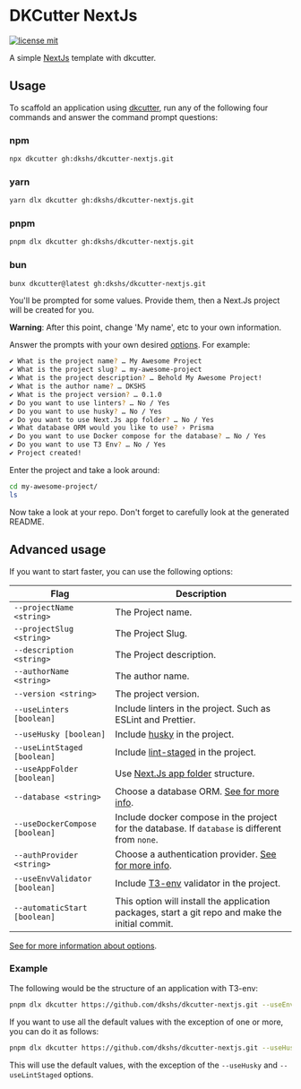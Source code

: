 # DKCutter NextJs

[![license mit](https://img.shields.io/badge/licence-MIT-56BEB8)](LICENSE)

A simple [NextJs](https://nextjs.org/) template with dkcutter.

## Usage

To scaffold an application using [dkcutter](https://github.com/dkshs/dkcutter), run any of the following four commands and answer the command prompt questions:

### npm

```bash
npx dkcutter gh:dkshs/dkcutter-nextjs.git
```

### yarn

```bash
yarn dlx dkcutter gh:dkshs/dkcutter-nextjs.git
```

### pnpm

```bash
pnpm dlx dkcutter gh:dkshs/dkcutter-nextjs.git
```

### bun

```bash
bunx dkcutter@latest gh:dkshs/dkcutter-nextjs.git
```

You'll be prompted for some values. Provide them, then a Next.Js project will be created for you.

**Warning**: After this point, change 'My name', etc to your own information.

Answer the prompts with your own desired [options][options-url]. For example:

```bash
✔ What is the project name? … My Awesome Project
✔ What is the project slug? … my-awesome-project
✔ What is the project description? … Behold My Awesome Project!
✔ What is the author name? … DKSHS
✔ What is the project version? … 0.1.0
✔ Do you want to use linters? … No / Yes
✔ Do you want to use husky? … No / Yes
✔ Do you want to use Next.Js app folder? … No / Yes
✔ What database ORM would you like to use? › Prisma
✔ Do you want to use Docker compose for the database? … No / Yes
✔ Do you want to use T3 Env? … No / Yes
✔ Project created!
```

Enter the project and take a look around:

```bash
cd my-awesome-project/
ls
```

Now take a look at your repo. Don't forget to carefully look at the generated README.

## Advanced usage

If you want to start faster, you can use the following options:

| Flag                           | Description                                                                                      |
| ------------------------------ | ------------------------------------------------------------------------------------------------ |
| `--projectName <string>`       | The Project name.                                                                                |
| `--projectSlug <string>`       | The Project Slug.                                                                                |
| `--description <string>`       | The Project description.                                                                         |
| `--authorName <string>`        | The author name.                                                                                 |
| `--version <string>`           | The project version.                                                                             |
| `--useLinters [boolean]`       | Include linters in the project. Such as ESLint and Prettier.                                     |
| `--useHusky [boolean]`         | Include [husky](https://github.com/typicode/husky) in the project.                               |
| `--useLintStaged [boolean]`    | Include [lint-staged](https://github.com/lint-staged/lint-staged) in the project.                |
| `--useAppFolder [boolean]`     | Use [Next.Js app folder](https://nextjs.org/docs/app) structure.                                 |
| `--database <string>`          | Choose a database ORM. [See for more info][options-url].                                         |
| `--useDockerCompose [boolean]` | Include docker compose in the project for the database. If `database` is different from `none`.  |
| `--authProvider <string>`      | Choose a authentication provider. [See for more info][options-url].                              |
| `--useEnvValidator [boolean]`  | Include [T3-env](https://github.com/t3-oss/t3-env) validator in the project.                     |
| `--automaticStart [boolean]`   | This option will install the application packages, start a git repo and make the initial commit. |

[See for more information about options][options-url].

### Example

The following would be the structure of an application with T3-env:

```bash
pnpm dlx dkcutter https://github.com/dkshs/dkcutter-nextjs.git --useEnvValidator
```

If you want to use all the default values with the exception of one or more, you can do it as follows:

```bash
pnpm dlx dkcutter https://github.com/dkshs/dkcutter-nextjs.git --useHusky --useLintStaged -y
```

This will use the default values, with the exception of the `--useHusky` and `--useLintStaged` options.

[options-url]: ./docs/project-generation-options.md
